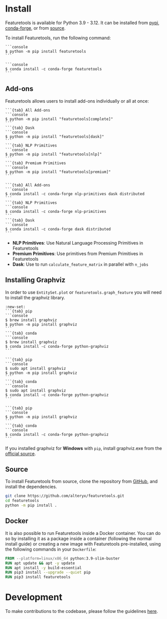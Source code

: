 # Install

Featuretools is available for Python 3.9 - 3.12. It can be installed from [pypi](https://pypi.org/project/featuretools/), [conda-forge](https://anaconda.org/conda-forge/featuretools), or from [source](https://github.com/alteryx/featuretools).

To install Featuretools, run the following command:

````{tab} PyPI
```console
$ python -m pip install featuretools
```
````

````{tab} Conda
```console
$ conda install -c conda-forge featuretools
```
````

## Add-ons

Featuretools allows users to install add-ons individually or all at once:

````{tab} PyPI
```{tab} All Add-ons
```console
$ python -m pip install "featuretools[complete]"
```
```{tab} Dask
```console
$ python -m pip install "featuretools[dask]"
```
```{tab} NLP Primitives
```console
$ python -m pip install "featuretools[nlp]"
```
```{tab} Premium Primitives
```console
$ python -m pip install "featuretools[premium]"
```

````
````{tab} Conda
```{tab} All Add-ons
```console
$ conda install -c conda-forge nlp-primitives dask distributed
```
```{tab} NLP Primitives
```console
$ conda install -c conda-forge nlp-primitives
```
```{tab} Dask
```console
$ conda install -c conda-forge dask distributed
```
````

- **NLP Primitives**: Use Natural Language Processing Primitives in Featuretools
- **Premium Primitives**: Use primitives from Premium Primitives in Featuretools
- **Dask**: Use to run `calculate_feature_matrix` in parallel with `n_jobs`

## Installing Graphviz

In order to use `EntitySet.plot` or `featuretools.graph_feature` you will need to install the graphviz library.

````{tab} macOS (Intel, M1)
:new-set:
```{tab} pip
```console
$ brew install graphviz
$ python -m pip install graphviz
```
```{tab} conda
```console
$ brew install graphviz
$ conda install -c conda-forge python-graphviz
```
````

````{tab} Ubuntu
```{tab} pip
```console
$ sudo apt install graphviz
$ python -m pip install graphviz
```
```{tab} conda
```console
$ sudo apt install graphviz
$ conda install -c conda-forge python-graphviz
```
````

````{tab} Windows
```{tab} pip
```console
$ python -m pip install graphviz
```
```{tab} conda
```console
$ conda install -c conda-forge python-graphviz
```
````

If you installed graphviz for **Windows** with `pip`, install graphviz.exe from the [official source](https://graphviz.org/download/#windows).

## Source

To install Featuretools from source, clone the repository from [GitHub](https://github.com/alteryx/featuretools), and install the dependencies.

```bash
git clone https://github.com/alteryx/featuretools.git
cd featuretools
python -m pip install .
```

## Docker

It is also possible to run Featuretools inside a Docker container.
You can do so by installing it as a package inside a container (following the normal install guide) or
creating a new image with Featuretools pre-installed, using the following commands in your `Dockerfile`:

```dockerfile
FROM --platform=linux/x86_64 python:3.9-slim-buster
RUN apt update && apt -y update
RUN apt install -y build-essential
RUN pip3 install --upgrade --quiet pip
RUN pip3 install featuretools
```

# Development

To make contributions to the codebase, please follow the guidelines [here](https://github.com/alteryx/featuretools/blob/main/contributing.md).
